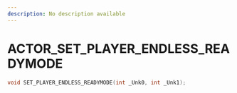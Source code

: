 ```yaml
---
description: No description available 
---
```


# ACTOR\_SET_PLAYER_ENDLESS_READYMODE

```cpp
void SET_PLAYER_ENDLESS_READYMODE(int _Unk0, int _Unk1);
```